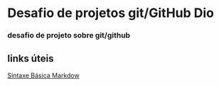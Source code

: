 # Desafio de projetos git/GitHub Dio
### desafio de projeto sobre git/github

## links úteis 
[Sintaxe Básica Markdow](https://www.markdownguide.org/basic-syntax/)
